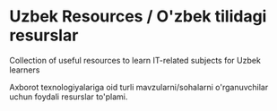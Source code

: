 # Uzbek Resources / O'zbek tilidagi resurslar
Collection of useful resources to learn IT-related subjects for Uzbek learners

Axborot texnologiyalariga oid turli mavzularni/sohalarni o'rganuvchilar uchun foydali resurslar to'plami.
